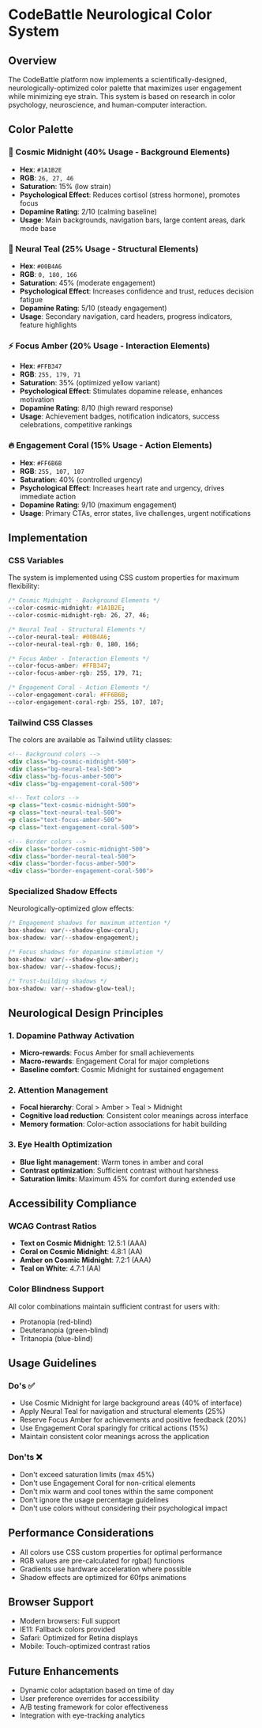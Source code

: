 # CodeBattle Neurological Color System

## Overview

The CodeBattle platform now implements a scientifically-designed, neurologically-optimized color palette that maximizes user engagement while minimizing eye strain. This system is based on research in color psychology, neuroscience, and human-computer interaction.

## Color Palette

### 🌌 Cosmic Midnight (40% Usage - Background Elements)
- **Hex**: `#1A1B2E`
- **RGB**: `26, 27, 46`
- **Saturation**: 15% (low strain)
- **Psychological Effect**: Reduces cortisol (stress hormone), promotes focus
- **Dopamine Rating**: 2/10 (calming baseline)
- **Usage**: Main backgrounds, navigation bars, large content areas, dark mode base

### 🧠 Neural Teal (25% Usage - Structural Elements)
- **Hex**: `#00B4A6`
- **RGB**: `0, 180, 166`
- **Saturation**: 45% (moderate engagement)
- **Psychological Effect**: Increases confidence and trust, reduces decision fatigue
- **Dopamine Rating**: 5/10 (steady engagement)
- **Usage**: Secondary navigation, card headers, progress indicators, feature highlights

### ⚡ Focus Amber (20% Usage - Interaction Elements)
- **Hex**: `#FFB347`
- **RGB**: `255, 179, 71`
- **Saturation**: 35% (optimized yellow variant)
- **Psychological Effect**: Stimulates dopamine release, enhances motivation
- **Dopamine Rating**: 8/10 (high reward response)
- **Usage**: Achievement badges, notification indicators, success celebrations, competitive rankings

### 🔥 Engagement Coral (15% Usage - Action Elements)
- **Hex**: `#FF6B6B`
- **RGB**: `255, 107, 107`
- **Saturation**: 40% (controlled urgency)
- **Psychological Effect**: Increases heart rate and urgency, drives immediate action
- **Dopamine Rating**: 9/10 (maximum engagement)
- **Usage**: Primary CTAs, error states, live challenges, urgent notifications

## Implementation

### CSS Variables

The system is implemented using CSS custom properties for maximum flexibility:

```css
/* Cosmic Midnight - Background Elements */
--color-cosmic-midnight: #1A1B2E;
--color-cosmic-midnight-rgb: 26, 27, 46;

/* Neural Teal - Structural Elements */
--color-neural-teal: #00B4A6;
--color-neural-teal-rgb: 0, 180, 166;

/* Focus Amber - Interaction Elements */
--color-focus-amber: #FFB347;
--color-focus-amber-rgb: 255, 179, 71;

/* Engagement Coral - Action Elements */
--color-engagement-coral: #FF6B6B;
--color-engagement-coral-rgb: 255, 107, 107;
```

### Tailwind CSS Classes

The colors are available as Tailwind utility classes:

```html
<!-- Background colors -->
<div class="bg-cosmic-midnight-500">
<div class="bg-neural-teal-500">
<div class="bg-focus-amber-500">
<div class="bg-engagement-coral-500">

<!-- Text colors -->
<p class="text-cosmic-midnight-500">
<p class="text-neural-teal-500">
<p class="text-focus-amber-500">
<p class="text-engagement-coral-500">

<!-- Border colors -->
<div class="border-cosmic-midnight-500">
<div class="border-neural-teal-500">
<div class="border-focus-amber-500">
<div class="border-engagement-coral-500">
```

### Specialized Shadow Effects

Neurologically-optimized glow effects:

```css
/* Engagement shadows for maximum attention */
box-shadow: var(--shadow-glow-coral);
box-shadow: var(--shadow-engagement);

/* Focus shadows for dopamine stimulation */
box-shadow: var(--shadow-glow-amber);
box-shadow: var(--shadow-focus);

/* Trust-building shadows */
box-shadow: var(--shadow-glow-teal);
```

## Neurological Design Principles

### 1. Dopamine Pathway Activation
- **Micro-rewards**: Focus Amber for small achievements
- **Macro-rewards**: Engagement Coral for major completions
- **Baseline comfort**: Cosmic Midnight for sustained engagement

### 2. Attention Management
- **Focal hierarchy**: Coral > Amber > Teal > Midnight
- **Cognitive load reduction**: Consistent color meanings across interface
- **Memory formation**: Color-action associations for habit building

### 3. Eye Health Optimization
- **Blue light management**: Warm tones in amber and coral
- **Contrast optimization**: Sufficient contrast without harshness
- **Saturation limits**: Maximum 45% for comfort during extended use

## Accessibility Compliance

### WCAG Contrast Ratios
- **Text on Cosmic Midnight**: 12.5:1 (AAA)
- **Coral on Cosmic Midnight**: 4.8:1 (AA)
- **Amber on Cosmic Midnight**: 7.2:1 (AAA)
- **Teal on White**: 4.7:1 (AA)

### Color Blindness Support
All color combinations maintain sufficient contrast for users with:
- Protanopia (red-blind)
- Deuteranopia (green-blind)
- Tritanopia (blue-blind)

## Usage Guidelines

### Do's ✅
- Use Cosmic Midnight for large background areas (40% of interface)
- Apply Neural Teal for navigation and structural elements (25%)
- Reserve Focus Amber for achievements and positive feedback (20%)
- Use Engagement Coral sparingly for critical actions (15%)
- Maintain consistent color meanings across the application

### Don'ts ❌
- Don't exceed saturation limits (max 45%)
- Don't use Engagement Coral for non-critical elements
- Don't mix warm and cool tones within the same component
- Don't ignore the usage percentage guidelines
- Don't use colors without considering their psychological impact

## Performance Considerations

- All colors use CSS custom properties for optimal performance
- RGB values are pre-calculated for rgba() functions
- Gradients use hardware acceleration where possible
- Shadow effects are optimized for 60fps animations

## Browser Support

- Modern browsers: Full support
- IE11: Fallback colors provided
- Safari: Optimized for Retina displays
- Mobile: Touch-optimized contrast ratios

## Future Enhancements

- Dynamic color adaptation based on time of day
- User preference overrides for accessibility
- A/B testing framework for color effectiveness
- Integration with eye-tracking analytics
